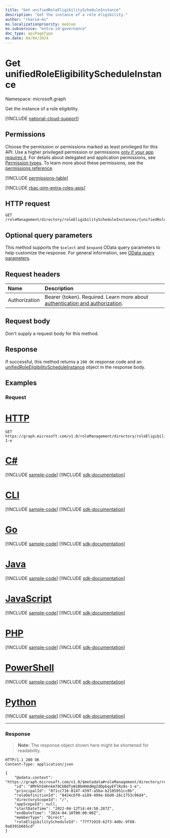 ```yaml
---
title: "Get unifiedRoleEligibilityScheduleInstance"
description: "Get the instance of a role eligibility."
author: "rkarim-ms"
ms.localizationpriority: medium
ms.subservice: "entra-id-governance"
doc_type: apiPageType
ms.date: 04/04/2024
---
```


# Get unifiedRoleEligibilityScheduleInstance
Namespace: microsoft.graph

Get the instance of a role eligibility.

[!INCLUDE [national-cloud-support](../../includes/all-clouds.md)]

## Permissions
Choose the permission or permissions marked as least privileged for this API. Use a higher privileged permission or permissions [only if your app requires it](/graph/permissions-overview#best-practices-for-using-microsoft-graph-permissions). For details about delegated and application permissions, see [Permission types](/graph/permissions-overview#permission-types). To learn more about these permissions, see the [permissions reference](/graph/permissions-reference).

<!-- { "blockType": "permissions", "name": "unifiedroleeligibilityscheduleinstance_get" } -->
[!INCLUDE [permissions-table](../includes/permissions/unifiedroleeligibilityscheduleinstance-get-permissions.md)]

[!INCLUDE [rbac-pim-entra-roles-apis](../includes/rbac-for-apis/rbac-pim-entra-roles-apis.md)]

## HTTP request

<!-- {
  "blockType": "ignored"
}
-->
``` http
GET /roleManagement/directory/roleEligibilityScheduleInstances/{unifiedRoleEligibilityScheduleInstanceId}
```

## Optional query parameters
This method supports the `$select` and `$expand` OData query parameters to help customize the response. For general information, see [OData query parameters](/graph/query-parameters).

## Request headers
|Name|Description|
|:---|:---|
|Authorization|Bearer {token}. Required. Learn more about [authentication and authorization](/graph/auth/auth-concepts).|

## Request body
Don't supply a request body for this method.

## Response

If successful, this method returns a `200 OK` response code and an [unifiedRoleEligibilityScheduleInstance](../resources/unifiedroleeligibilityscheduleinstance.md) object in the response body.

## Examples

### Request

# [HTTP](#tab/http)
<!-- {
  "blockType": "request",
  "name": "get_unifiedroleeligibilityscheduleinstance",
  "sampleKeys": ["8MYkhImhnkm70CbBdTyW1BbHHAdHgZdDpbqyEFlRzAs-1-e"]
}
-->
``` http
GET https://graph.microsoft.com/v1.0/roleManagement/directory/roleEligibilityScheduleInstances/8MYkhImhnkm70CbBdTyW1BbHHAdHgZdDpbqyEFlRzAs-1-e
```

# [C#](#tab/csharp)
[!INCLUDE [sample-code](../includes/snippets/csharp/get-unifiedroleeligibilityscheduleinstance-csharp-snippets.md)]
[!INCLUDE [sdk-documentation](../includes/snippets/snippets-sdk-documentation-link.md)]

# [CLI](#tab/cli)
[!INCLUDE [sample-code](../includes/snippets/cli/get-unifiedroleeligibilityscheduleinstance-cli-snippets.md)]
[!INCLUDE [sdk-documentation](../includes/snippets/snippets-sdk-documentation-link.md)]

# [Go](#tab/go)
[!INCLUDE [sample-code](../includes/snippets/go/get-unifiedroleeligibilityscheduleinstance-go-snippets.md)]
[!INCLUDE [sdk-documentation](../includes/snippets/snippets-sdk-documentation-link.md)]

# [Java](#tab/java)
[!INCLUDE [sample-code](../includes/snippets/java/get-unifiedroleeligibilityscheduleinstance-java-snippets.md)]
[!INCLUDE [sdk-documentation](../includes/snippets/snippets-sdk-documentation-link.md)]

# [JavaScript](#tab/javascript)
[!INCLUDE [sample-code](../includes/snippets/javascript/get-unifiedroleeligibilityscheduleinstance-javascript-snippets.md)]
[!INCLUDE [sdk-documentation](../includes/snippets/snippets-sdk-documentation-link.md)]

# [PHP](#tab/php)
[!INCLUDE [sample-code](../includes/snippets/php/get-unifiedroleeligibilityscheduleinstance-php-snippets.md)]
[!INCLUDE [sdk-documentation](../includes/snippets/snippets-sdk-documentation-link.md)]

# [PowerShell](#tab/powershell)
[!INCLUDE [sample-code](../includes/snippets/powershell/get-unifiedroleeligibilityscheduleinstance-powershell-snippets.md)]
[!INCLUDE [sdk-documentation](../includes/snippets/snippets-sdk-documentation-link.md)]

# [Python](#tab/python)
[!INCLUDE [sample-code](../includes/snippets/python/get-unifiedroleeligibilityscheduleinstance-python-snippets.md)]
[!INCLUDE [sdk-documentation](../includes/snippets/snippets-sdk-documentation-link.md)]

---

### Response
>**Note:** The response object shown here might be shortened for readability.
<!-- {
  "blockType": "response",
  "truncated": true,
  "@odata.type": "microsoft.graph.unifiedRoleEligibilityScheduleInstance"
}
-->
``` http
HTTP/1.1 200 OK
Content-Type: application/json

{
    "@odata.context": "https://graph.microsoft.com/v1.0/$metadata#roleManagement/directory/roleEligibilityScheduleInstances/$entity",
    "id": "8MYkhImhnkm70CbBdTyW1BbHHAdHgZdDpbqyEFlRzAs-1-e",
    "principalId": "071cc716-8147-4397-a5ba-b2105951cc0b",
    "roleDefinitionId": "8424c6f0-a189-499e-bbd0-26c1753c96d4",
    "directoryScopeId": "/",
    "appScopeId": null,
    "startDateTime": "2022-04-12T14:44:50.287Z",
    "endDateTime": "2024-04-10T00:00:00Z",
    "memberType": "Direct",
    "roleEligibilityScheduleId": "77f71919-62f3-4d0c-9f88-0a0391b665cd"
}
```

